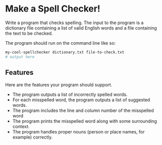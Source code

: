 # Make a Spell Checker!

Write a program that checks spelling. The input to the program is a dictionary file containing a list of valid English words and a file containing the text to be checked.

The program should run on the command line like so:

```bash
my-cool-spellchecker dictionary.txt file-to-check.txt
# output here
```

## Features

Here are the features your program should support.

* The program outputs a list of incorrectly spelled words.
* For each misspelled word, the program outputs a list of suggested words.
* The program includes the line and column number of the misspelled word
* The program prints the misspelled word along with some surrounding context.
* The program handles proper nouns (person or place names, for example) correctly.
